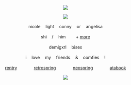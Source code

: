 &nbsp;
<div align="center">

![](https://komarev.com/ghpvc/?username=moidix&label=アド&color=FF0000&abbreviated=true)

[![](https://i.postimg.cc/YCdgQbrH/download.gif)](https://postimg.cc/gx6nWyLS)

nicole ㅤlight ㅤconny ㅤor ㅤangelisa

shi ㅤ/ ㅤhim ㅤㅤ + [more](https://pronouns.cc/@clinically)

demigxrlㅤ bisex

iㅤ love ㅤmy ㅤfriends ㅤ& ㅤoomfies ㅤ!

[rentry](https://rentry.co/wrecked) ㅤㅤㅤㅤ[retrospring](https://retrospring.net/@chiisakute)ㅤ ㅤㅤㅤ[neospring](https://neospring.org/@Anr)ㅤㅤ ㅤㅤ[atabook](https://tojis.atabook.org)
 
![](https://spotify-github-profile.kittinanx.com/api/view.svg?uid=314mkicxlkkdu2xbfq5sn4qlspni&cover_image=false&theme=default&show_offline=false&background_color=121212&interchange=true&bar_color=d09951)
<div>
